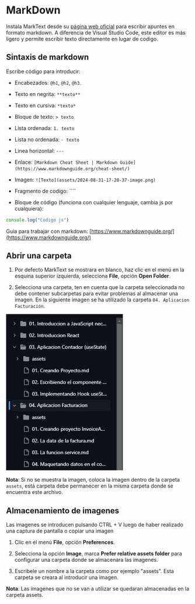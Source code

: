 # MarkDown

Instala MarkText desde su [página web oficial](https://www.marktext.cc/) para escribir apuntes en formato markdown. A diferencia de Visual Studio Code, este editor es más ligero y permite escribir texto directamente en lugar de codigo.

## Sintaxis de markdown

Escribe código para introducir:

- Encabezados: `@h1`, `@h2`, `@h3`.

- Texto en negrita: `**texto**`

- Texto en cursiva: `*texto*`

- Bloque de texto: `> texto`

- Lista ordenada: `1. texto`

- Lista no ordenada: `- texto`

- Linea horizontal: `---`

- Enlace: `[Markdown Cheat Sheet | Markdown Guide](https://www.markdownguide.org/cheat-sheet/)`

- Imagen: `![Texto](assets/2024-08-31-17-20-37-image.png)`

- Fragmento de codigo: ````

- Bloque de código (funciona con cualquier lenguaje, cambia js por cualquiera):

```js
console.log("Codigo js")
```

Guia para trabajar con markdown: [https://www.markdownguide.org/](https://www.markdownguide.org/)

## Abrir una carpeta

1. Por defecto MarkText se mostrara en blanco, haz clic en el menú en la esquina superior izquierda, selecciona **File**, opción **Open Folder**.

2. Selecciona una carpeta, ten en cuenta que la carpeta seleccionada no debe contener subcarpetas para evitar problemas al almacenar una imagen. En la siguiente imagen se ha utilizado la carpeta `04. Aplicacion Facturación`.

<img src="assets/2024-08-31-17-20-37-image.png" title="" alt="" data-align="center">

**Nota**: Si no se muestra la imagen, coloca la imagen dentro de la carpeta `assets`, está carpeta debe permanecer en la misma carpeta donde se encuentra este archivo.

## Almacenamiento de imagenes

Las imagenes se introducen pulsando CTRL + V luego de haber realizado una captura de pantalla o copiar una imagen

1. Clic en el menú **File**, opción **Preferences**.

2. Selecciona la opción **Image**, marca **Prefer relative assets folder** para configurar una carpeta donde se almacenara las imagenes.

3. Escribele un nombre a la carpeta como por ejemplo "assets". Esta carpeta se creara al introducir una imagen.

**Nota**: Las imagenes que no se van a utilizar se quedaran almacenadas en la carpeta assets.

